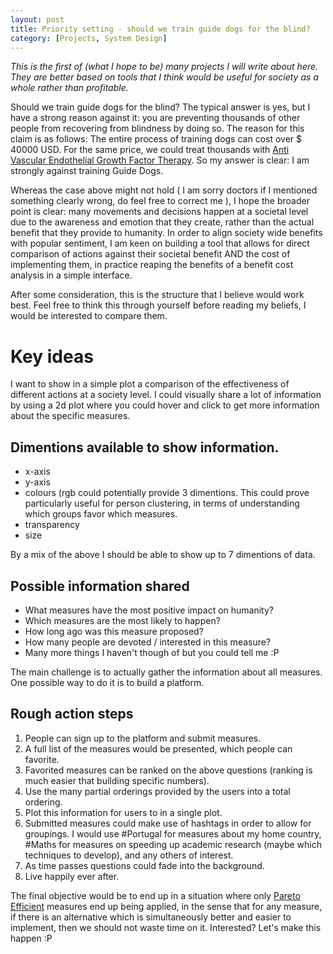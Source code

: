 ```yaml
---
layout: post
title: Priority setting - should we train guide dogs for the blind?
category: [Projects, System Design]
---
```


*This is the first of (what I hope to be) many projects I will write about here. They are better based on tools that I think would be useful for society as a whole rather than profitable.*

Should we train guide dogs for the blind? The typical answer is yes, but I have a strong reason against it: you are preventing thousands of other people from recovering from blindness by doing so. The reason for this claim is as follows: The entire process of training dogs can cost over $ 40000 USD. For the same price, we could treat thousands with [Anti Vascular Endothelial Growth Factor Therapy](https://en.wikipedia.org/wiki/Anti%E2%80%93vascular_endothelial_growth_factor_therapy). So my answer is clear: I am strongly against training Guide Dogs.

Whereas the case above might not hold ( I am sorry doctors if I mentioned something clearly wrong, do feel free to correct me ), I hope the broader point is clear: many movements and decisions happen at a societal level due to the awareness and emotion that they create, rather than the actual benefit that they provide to humanity. In order to align society wide benefits with popular sentiment, I am keen on building a tool that allows for direct comparison of actions against their societal benefit AND the cost of implementing them, in practice reaping the benefits of a benefit cost analysis in a simple interface.

After some consideration, this is the structure that I believe would work best. Feel free to think this through yourself before reading my beliefs, I would be interested to compare them.

# Key ideas

I want to show in a simple plot a comparison of the effectiveness of different actions at a society level. I could visually share a lot of information by using a 2d plot where you could hover and click to get more information about the specific measures.

## Dimentions available to show information.

- x-axis
- y-axis
- colours (rgb could potentially provide 3 dimentions. This could prove particularly useful for person clustering, in terms of understanding which groups favor which measures.
- transparency
- size

By a mix of the above I should be able to show up to 7 dimentions of data.

## Possible information shared

- What measures have the most positive impact on humanity?
- Which measures are the most likely to happen?
- How long ago was this measure proposed?
- How many people are devoted / interested in this measure?
- Many more things I haven't though of but you could tell me :P 

The main challenge is to actually gather the information about all measures. One possible way to do it is to build a platform.

## Rough action steps

1. People can sign up to the platform and submit measures.
2. A full list of the measures would be presented, which people can favorite.
3. Favorited measures can be ranked on the above questions (ranking is much easier that building specific numbers).
4. Use the many partial orderings provided by the users into a total ordering.
5. Plot this information for users to in a single plot.
6. Submitted measures could make use of hashtags in order to allow for groupings. I would use #Portugal for measures about my home country, #Maths for measures on speeding up academic research (maybe which techniques to develop), and any others of interest.
7. As time passes questions could fade into the background.
8. Live happily ever after.

The final objective would be to end up in a situation where only [Pareto Efficient](https://en.wikipedia.org/wiki/Pareto_efficiency) measures end up being applied, in the sense that for any measure, if there is an alternative which is simultaneously better and easier to implement, then we should not waste time on it. Interested? Let's make this happen :P 
